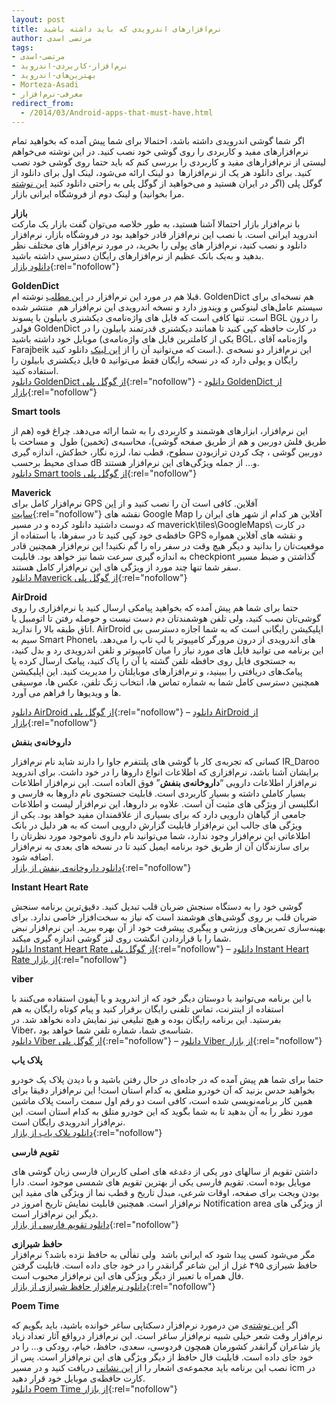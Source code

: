 ```yaml
---
layout: post
title: نرم‌افزارهای اندرویدی که باید داشته باشید
author: مرتضی اسدی
tags:
- مرتضی-اسدی
- نرم‌افزار-کاربردی-اندروید
- بهترین‌های-اندروید
- Morteza-Asadi
- معرفی-نرم‌افزار
redirect_from: 
  - /2014/03/Android-apps-that-must-have.html
---
```

  
  

اگر شما گوشی اندرویدی داشته باشد، احتمالا برای شما پیش آمده که بخواهید تمام نرم‌افزارهای مفید و کاربردی را روی گوشی خود نصب کنید. در این نوشته می‌خواهم لیستی از نرم‌افزارهای مفید و کاربردی را بررسی کنم که باید حتما روی گوشی خود نصب کنید. برای دانلود هر یک از نرم‌افزارها  دو لینک ارائه می‌شود، لینک اول برای دانلود از گوگل پلی (اگر در ایران هستید و می‌خواهید از گوگل پلی به راحتی دانلود کنید [این نوشته](http://asadiweb.ir/%d8%af%d8%a7%d9%86%d9%84%d9%88%d8%af-%d8%a8%d8%af%d9%88%d9%86-%d8%af%d8%b1%d8%af%d8%b3%d8%b1-%d8%a7%d8%b2-google-play/) مرا بخوانید) و لینک دوم از فروشگاه ایرانی بازار.

  
**بازار**    
با نرم‌افزار بازار احتمالا آشنا هستید، به طور خلاصه می‌توان گفت بازار یک مارکت اندروید ایرانی است. با نصب این نرم‌افزار قادر خواهید بود در فروشگاه بازار، نرم‌افزار دانلود و نصب کنید، نرم‌افزار های پولی را بخرید، در مورد نرم‌افزار های مختلف نظر بدهید و به‌یک بانک عظیم از نرم‌افزارهای رایگان دسترسی داشته باشید.  
[دانلود بازار](http://cafebazaar.ir/install){:rel="nofollow"}  
  
**GoldenDict**    
قبلا هم در مورد این نرم‌افزار در [این مطلب](http://asadiweb.ir/%d9%85%d8%b9%d8%b1%d9%81%db%8c-%d9%86%d8%b1%d9%85%e2%80%8c%d8%a7%d9%81%d8%b2%d8%a7%d8%b1-goldendict/) نوشته ام. GoldenDict هم نسخه‌ای برای سیستم عامل‌های لینوکس و ویندوز دارد و نسخه اندرویدی این نرم‌افزار هم  منتشر شده است. تنها کافی است که فایل های واژه‌نامه‌ی دیکشنری بابیلون با پسوند BGL را درون فولدر GoldenDict در کارت حافظه کپی کنید تا همانند دیکشنری قدرتمند بابیلون را در موبایل خود داشته باشید (یکی از کاملترین فایل های واژه‌نامه‌ی BGL، واژه‌نامه آقای Farajbeik است که می‌توانید آن را از [این لینک](http://m-asadi.persiangig.com/Farajbeik_Farsi.BGL "Farajbeik_Farsi") دانلود کنید.). این نرم‌افزار دو نسخه‌ی رایگان و پولی دارد که در نسخه رایگان فقط می‌توانید ۵ فایل دیکشنری بابیلون را استفاده کنید.  
[دانلود GoldenDict از گوگل پلی](https://play.google.com/store/apps/details?id=mobi.goldendict.android.free){:rel="nofollow"} - [دانلود GoldenDict از بازار](http://cafebazaar.ir/app/mobi.goldendict.android.free){:rel="nofollow"}  
  
**Smart tools**  
    
این نرم‌افزار، ابزارهای هوشمند و کاربردی را به شما ارائه می‌دهد. چراغ قوه (هم از طریق فلش دوربین و هم از طریق صفحه گوشی)، محاسبه‌ی (تخمین) طول  و مساحت با دوربین گوشی ، چک کردن ترازبودن سطوح، قطب نما، لرزه نگار، خط‌کش، اندازه گیری صدای محیط برحسب dB و… از جمله ویژگی‌های این نرم‌افزار هستند.  
[دانلود Smart tools از گوگل پلی](https://play.google.com/store/apps/details?id=com.oceanicsoftware.tools_free){:rel="nofollow"}  
  
**Maverick**  
نرم‌افزار کامل برای GPS آفلاین. کافی است آن را نصب کنید و از [این سایت](http://www.yekmobile.com/2012/09/gps-maverick-pro-v2/){:rel="nofollow"} نقشه های Google Map آفلاین هر کدام از شهر های ایران را که دوست داشتید دانلود کرده و در مسیر maverick\tiles\GoogleMaps\ در کارت حافظه‌ی خود کپی کنید تا در سفرها، با استفاده از GPS و نقشه های آفلاین همواره موقعیت‌تان را بدانید و دیگر هیچ وقت در سفر راه را گم نکنید! این نرم‌افزار همچنین قادر به اندازه گیری سرعت شما نیز خواهد بود. قابلیت checkpiont گذاشتن و ضبط مسیر سفر شما تنها چند مورد از ویژگی های این نرم‌افزار کامل هستند.  
[دانلود Maverick از گوگل پلی](https://play.google.com/store/apps/details?id=com.codesector.maverick.lite){:rel="nofollow"}  
  
**AirDroid**  
ﺣﺘﻤﺎ ﺑﺮﺍﯼ ﺷﻤﺎ ﻫﻢ ﭘﻴﺶ ﺁﻣﺪﻩ ﮐﻪ ﺑﺨﻮﺍﻫﻴﺪ ﭘﻴﺎﻣﮑﯽ ﺍﺭﺳﺎﻝ ﮐﻨﻴﺪ ﻳﺎ نرم‌افزاری ﺭﺍ ﺭﻭﯼ گوشیﺗﺎﻥ ﻧﺼﺐ کنید، ولی ﺗﻠﻔﻦ ﻫﻮﺷﻤﻨﺪﺗﺎﻥ ﺩﻡ ﺩﺳﺖ ﻧﻴﺴﺖ ﻭ ﺣﻮﺻﻠﻪ ﺭﻓﺘﻦ ﺗﺎ ﺍﺗﻮﻣﺒﻴﻞ ﻳﺎ ﺍﺗﺎﻕ ﻃﺒﻘﻪ ﺑﺎﻻ ﺭﺍ ﻧﺪﺍﺭﻳﺪ. AirDroid ﺍﭘﻠﻴﮑﻴﺸﻦ ﺭﺍﻳﮕﺎﻧﯽ ﺍﺳﺖ ﮐﻪ ﺑﻪ ﺷﻤﺎ ﺍﺟﺎﺯﻩ ﺩﺳﺘﺮﺳﯽ ﺑﯽ ﺳﻴﻢ ﺑﻪ Smart Phoneهای ﺍﻧﺪﺭﻭﻳﺪﯼ ﺍﺯ ﺩﺭﻭﻥ ﻣﺮﻭﺭﮔﺮ ﮐﺎﻣﭙﻴﻮﺗﺮ ﻳﺎ ﻟﭗ ﺗﺎﭖ ﺭﺍ ﻣﯽﺩﻫﺪ. ﺑﺎ ﺍﻳﻦ ﺑﺮﻧﺎﻣﻪ ﻣﯽ ﺗﻮﺍﻧﻴﺪ ﻓﺎﻳﻞ ﻫﺎﯼ ﻣﻮﺭﺩ ﻧﻴﺎﺯ ﺭﺍ ﻣﻴﺎﻥ ﮐﺎﻣﭙﻴﻮﺗﺮ ﻭ ﺗﻠﻔﻦ ﺍﻧﺪﺭﻭﻳﺪﯼ ﺭﺩ ﻭ ﺑﺪﻝ ﮐﻨﻴﺪ، ﺑﻪ ﺟﺴﺘﺠﻮﯼ ﻓﺎﻳﻞ ﺭﻭﯼ ﺣﺎﻓﻈﻪ ﺗﻠﻔﻦ ﮔﺸﺘﻪ ﻳﺎ ﺁﻥ ﺭﺍ ﭘﺎﮎ ﮐﻨﻴﺪ، ﭘﻴﺎﻣﮏ ﺍﺭﺳﺎﻝ ﮐﺮﺩﻩ ﻳﺎ ﭘﻴﺎﻣﮏﻫﺎﯼ ﺩﺭﻳﺎﻓﺘﯽ ﺭﺍ ﺑﺒﻴﻨﻴﺪ، ﻭ نرم‌افزارهای موبایلتان ﺭﺍ ﻣﺪﻳﺮﻳﺖ ﮐﻨﻴﺪ. ﺍﻳﻦ ﺍﭘﻠﻴﮑﻴﺸﻦ ﻫﻤﭽﻨﻴﻦ ﺩﺳﺘﺮﺳﯽ ﮐﺎﻣﻞ ﺷﻤﺎ ﺑﻪ ﺷﻤﺎﺭﻩ ﺗﻤﺎﺱ ﻫﺎ، ﺍﻧﺘﺨﺎﺏ ﺯﻧﮓ ﺗﻠﻔﻦ، ﻋﮑﺲ ﻫﺎ، ﻣﻮﺳﻴﻘﯽ ﻫﺎ ﻭ ﻭﻳﺪﻳﻮﻫﺎ ﺭﺍ ﻓﺮﺍﻫﻢ ﻣﯽ ﺁﻭﺭﺩ.

[دانلود AirDroid از گوگل پلی](https://play.google.com/store/apps/details?id=com.sand.airdroid){:rel="nofollow"} – [دانلود AirDroid از بازار](http://cafebazaar.ir/app/com.sand.airdroid){:rel="nofollow"}  
  
**داروخانه‌ی بنفش**  
  
کسانی که تجربه‌ی کار با گوشی های پلنتفرم جاوا را دارند شاید نام نرم‌افزار IR_Daroo برایشان آشنا باشد، نرم‌افزاری که اطلاعات انواع داروها را در خود داشت. برای اندروید نرم‌افزار اطلاعات دارویی “**داروخانه‌ی بنفش**” فوق العاده است. این نرم‌افزار اطلاعات بسیار کاملی داشته و بسیار کاربردی است. قابلیت جستجوی نام داروها به فارسی و انگلیسی از ویژگی های مثبت آن است. علاوه بر داروها، این نرم‌افزار لیست و اطلاعات جامعی از گیاهان دارویی دارد که برای بسیاری از علاقمندان مفید خواهد بود. یکی از ویژگی های جالب این نرم‌افزار قابلیت گزارش دارویی است که به هر دلیل در بانک اطلاعاتی این نرم‌افزار وجود ندارد، شما می‌توانید نام داروی ناموجود مورد نظرتان را برای سازندگان آن از طریق خود برنامه ایمیل کنید تا در نسخه های بعدی به نرم‌افزار اضافه شود.  
[دانلود داروخانه‌ی بنفش از بازار](http://cafebazaar.ir/app/com.hamed.drugpro/?l=fa){:rel="nofollow"}
  
**Instant Heart Rate**  
  
گوشی خود را به دستگاه سنجش ضربان قلب تبدیل کنید. دقیق‌ترین برنامه سنجش ضربان قلب بر روی گوشی‌های هوشمند است که نیاز به سخت‌افزار خاصی ندارد. برای بهینه‌سازی تمرین‌های ورزشی و پیگیری پیشرفت خود از آن بهره ببرید. این نرم‌افزار نبض شما را با قراردادن انگشت روی لنز گوشی اندازه گیری میکند.  
[دانلود Instant Heart Rate از گوگل پلی](https://play.google.com/store/apps/details?id=si.modula.android.instantheartrate){:rel="nofollow"} – [دانلود Instant Heart Rate از بازار](http://cafebazaar.ir/app/si.modula.android.instantheartrate/?l=fa){:rel="nofollow"}  
  
**viber**  
    
با این برنامه می‌توانید با دوستان دیگر خود که از اندروید و یا آیفون استفاده می‌کنند با استفاده از اینترنت، تماس تلفنی رایگان برقرار کنید و پیام کوتاه رایگان به هم بفرستید. این برنامه رایگان بوده و هیچ تبلیغی نیز نمایش داده نخواهد شد. در Viber، شناسه‌ی شما، شماره تلفن شما خواهد بود.  
[دانلود Viber از گوگل پلی](https://play.google.com/store/apps/details?id=com.viber.voip){:rel="nofollow"} – [دانلود Viber از بازار](http://cafebazaar.ir/app/com.viber.voip/){:rel="nofollow"}  
  
**پلاک یاب**  
    
حتما برای شما هم پیش آمده که در جاده‌ای در حال رفتن باشید و با دیدن پلاک یک خودرو بخواهید حدس بزنید که آن خودرو متلعق به کدام استان است! این نرم‌افزار دقیقا برای همین کار برنامه‌نویسی شده است، کافی است دو رقم اول سمت راست پلاک ماشین مورد نظر را به آن بدهید تا به شما بگوید که این خودرو متلق به کدام استان است. این نرم‌افزار اندرویدی رایگان است.  
[دانلود پلاک یاب از بازار](http://cafebazaar.ir/app/com.blueprogrammer.pelakyab){:rel="nofollow"} 
  
**تقویم فارسی**  
    
داشتن تقویم از سالهای دور یکی از دغدغه های اصلی کاربران فارسی زبان گوشی های موبایل بوده است. تقویم فارسی یکی از بهترین تقویم های شمسی موجود است. دارا بودن ویجت برای صفحه، اوقات شرعی، مبدل تاریخ و قطب نما از ویژگی های مفید این نرم‌افزار است. همچنین قابلیت نمایش تاریخ امروز در Notification area از ویژگی های دیگر این نرم‌افزار است.  
[دانلود تقویم فارسی از بازار](http://cafebazaar.ir/app/com.byagowi.persiancalendar){:rel="nofollow"}  
  
**حافظ شیرازی**    
مگر می‌شود کسی پیدا شود که ایرانی باشد  ولی تفألی به حافظ نزده باشد؟ نرم‌افزار حافظ شیرازی ۴۹۵ غزل از این شاعر گرانقدر را در خود جای داده است. قابلیت گرفتن فال همراه با تعبیر از دیگر ویژگی های این نرم‌افزار محبوب است.  
[دانلود نرم‌افزار حافظ شیرازی از بازار](http://cafebazaar.ir/app/com.shirazi.hafez.sgm){:rel="nofollow"}  
  
**Poem Time**  
  
اگر [این نوشته‌](http://asadiweb.ir/%d9%85%d8%b9%d8%b1%d9%81%db%8c-%d9%86%d8%b1%d9%85%e2%80%8c%d8%a7%d9%81%d8%b2%d8%a7%d8%b1-%d8%b3%d8%a7%d8%ba%d8%b1/ "معرفی نرم‌افزار ساغر")ی من درمورد نرم‌افزار دسکتاپی ساغر خوانده باشید، باید بگویم که  نرم‌افزار وقت شعر خیلی شبیه نرم‌افزار ساغر است. این نرم‌افزار درواقع آثار تعداد زیاد یاز شاعران گرانقدر کشورمان همچون فردوسی، سعدی، حافظ، خیام، رودکی و… را در خود جای داده است. قابلیت فال حافظ از دیگر ویژگی های این نرم‌افزار است. پس از نصب این برنامه باید مجموعه‌ی اشعار را از [این نشانی](http://bzrcdn.net/misc/poemtime.db) دریافت کنید و در مسیر icm در کارت حافظه‌ی موبایل خود قرار دهید.  
[دانلود Poem Time از بازار](http://cafebazaar.ir/app/com.farsitel.poemtime){:rel="nofollow"}